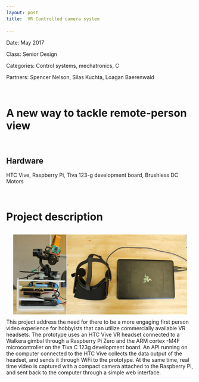 ```yaml
---
layout: post
title:  VR Controlled camera system

---
```

<!-- ![RPS](/img/callout.jpg){: .img-center} -->

Date: May 2017

Class: Senior Design

Categories: Control systems, mechatronics, C

Partners: Spencer Nelson, Silas Kuchta, Loagan Baerenwald


&nbsp;
&nbsp;

# A new way to tackle remote-person view


&nbsp;
&nbsp;

## Hardware
   HTC Vive, Raspberry Pi, Tiva 123-g development board, Brushless DC Motors


&nbsp;
&nbsp;

# Project description
<!-- ![RPS](/img/headset.jpg)
<!-- {: .img-center} -->
<img src="./proj/SeniorDesign/01-full.jpg" width="470" style="margin-left:auto; margin-right:auto;padding: 10px;display:block;"/>
This project address the need for there to be a more engaging first person video experience for hobbyists
    that can utilize commercially available VR headsets. The prototype uses an HTC Vive VR headset connected
    to a Walkera gimbal through a Raspberry Pi Zero and the ARM cortex -M4F microcontroller on the Tiva C 123g
    development board. An API running on the computer connected to the HTC Vive collects the data output of the
    headset, and sends it through WiFi to the prototype. At the same time, real time video is captured with a compact
    camera attached to the Raspberry Pi, and sent back to the computer through a simple web interface.


<!--
&nbsp;
&nbsp;

[source](https://github.com/felix990302/Racket-Algorithms/blob/master/a11/RPS.rkt) -->
